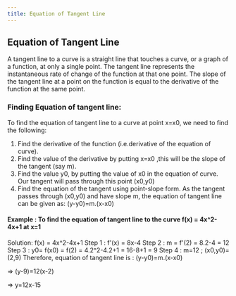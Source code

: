 ```yaml
---
title: Equation of Tangent Line
---
```

## Equation of Tangent Line

A tangent line to a curve is a straight line that touches a curve, or a graph of a function, at only a single point. The tangent line represents the instantaneous rate of change of the function at that one point. The slope of the tangent line at a point on the function is equal to the derivative of the function at the same point.


### Finding Equation of tangent line:

To find the equation of tangent line to a curve at point x=x0, we need to find the following:

1. Find the derivative of the function (i.e.derivative of the equation of curve).
2. Find the value of the derivative by putting x=x0 ,this will be the slope of the tangent (say m).
3. Find the value y0, by putting the value of x0 in the equation of curve. Our tangent will pass through this point (x0,y0)
4. Find the equation of the tangent using point-slope form. As the tangent passes through (x0,y0) and have slope m, the equation of tangent line can be given as:
(y-y0)=m.(x-x0)

#### Example : To find the equation of tangent line to the curve f(x) = 4x^2-4x+1 at x=1
Solution: 
f(x) = 4x^2-4x+1
Step 1 : f'(x) = 8x-4
Step 2 : m = f'(2) = 8.2-4 = 12
Step 3 : y0= f(x0) = f(2) = 4.2^2-4.2+1 = 16-8+1 = 9
Step 4 : m=12 ;  (x0,y0)=(2,9)
Therefore, equation of tangent line is : 
(y-y0)=m.(x-x0)

=> (y-9)=12(x-2)

=> y=12x-15

